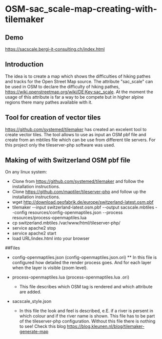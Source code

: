 # OSM-sac_scale-map-creating-with-tilemaker

## Demo
https://sacscale.bergi-it-consulting.ch/index.html

## Introduction
The idea is to create a map which shows the difficulties of hiking pathes and tracks for the Open Street Map source. The attribute "sac_scale" can be used in OSM to declare the difficulty of hiking pathes, https://wiki.openstreetmap.org/wiki/DE:Key:sac_scale. At the moment the usage of this attribute is far a way to be compete but in higher alpine regions there many pathes available with it. 

## Tool for creation of vector tiles
https://github.com/systemed/tilemaker has created an excelent tool to create vector tiles. The tool allows to use as input an OSM pbf file and create from an mbtiles file which can be use from different tile servers. For this project only the tileserver-php software was used. 



## Making of with Switzerland OSM pbf file

On any linux system:

* Clone from https://github.com/systemed/tilemaker and follow the installation instructions.
* Clone https://github.com/maptiler/tileserver-php and follow up the installation instructions.
* wget http://download.geofabrik.de/europe/switzerland-latest.osm.pbf
* tilemaker --input switzerland-latest.osm.pbf  --output sacscale.mbtiles  --config resources/config-openmaptiles.json  --process resources/process-openmaptiles.lua
* cp switzerland.mbtiles /var/www/html/tileserver-php/
* service apache2 stop  
* service apache2 start
* load URL/index.html into your browser

##Files
* config-openmaptiles.json (config-openmaptiles.json.ori)
** In this file is configured how detailed the render process goes. And for each layer when the layer is visible (zoom level).

* process-openmaptiles.lua (process-openmaptiles.lua .ori)
    * This file describes which OSM tag is rendered and which attribute are added.

* sacscale_style.json
    * In this file the look and feel is described, e.E. if a river is persent in which colour and if the river name is shown. This file has to be part of the tileserver-php configuration. Without this file there is nothing to see! Check this blog https://blog.kleunen.nl/blog/tilemaker-generate-map

